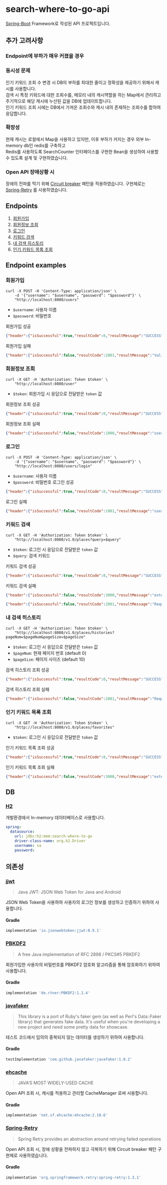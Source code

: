 # search-where-to-go-api

[Spring-Boot](https://spring.io/projects/spring-boot) Framework로 작성된 API 프로젝트입니다.

## 추가 고려사항

### Endpoint에 부하가 매우 커졌을 경우

### 동시성 문제

인기 키워드 조회 수 변경 시 DB의 부하를 최대한 줄이고 정확성을 제공하기 위해서 캐시를 사용합니다.<br/>
검색 시 특정 키워드에 대한 조회수를, 메모리 내의 캐시역할을 하는 Map에서 관리하고 주기적으로 해당 캐시에 누산된 값을 DB에 업데이트합니다.<br/>
인기 키워드 조회 시에는 DB에서 가져온 조회수와 캐시 내의 존재하는 조회수를 합하여 응답합니다.<br/>

### 확장성

현재 캐시는 로컬에서 Map을 사용하고 있지만, 이후 부하가 커지는 경우 외부 In-memory db인 redis를 구축하고<br/>
Redis를 사용하도록 SearchCounter 인터페이스를 구현한 Bean을 생성하여 사용할 수 있도록 설계 및 구현하였습니다.<br/>

### Open API 장애상황 시

장애의 전파를 막기 위해 [Circuit breaker](https://martinfowler.com/bliki/CircuitBreaker.html) 패턴을 적용하였습니다.
구현체로는 [Spring-Retry](https://github.com/spring-projects/spring-retry) 를 사용하였습니다.

## Endpoints

1. <a href="#join">회원가입</a>
2. <a href="#user">회원정보 조회</a>
3. <a href="#login">로그인</a>
4. <a href="#search">키워드 검색</a>
5. <a href="#history">내 검색 히스토리</a>
6. <a href="#favorite">인기 키워드 목록 조회</a>

## Endpoint examples

### <span id="join">회원가입</span>
```shell
curl -X POST -H 'Content-Type: application/json' \
    -d '{"username": "$username", "password": "$password"}' \
    "http://localhost:8080/users"
```
* `$username`: 사용자 이름
* `$password`: 비밀번호

회원가입 성공
```json
{"header":{"isSuccessful":true,"resultCode":0,"resultMessage":"SUCCESS"},"body":{"userId":"97ce9dd5-...","username":"test-username","token":"eyJhbGciOiJIUzUxMiJ9...."}}
```
회원가입 실패
```json
{"header":{"isSuccessful":false,"resultCode":2001,"resultMessage":"Validation failed..."},"body":null}
```

### <span id="user">회원정보 조회</span>
```shell
curl -X GET -H 'Authorization: Token $token' \
    "http://localhost:8080/user"
```
* `$token`: 회원가입 시 응답으로 전달받은 `token` 값

회원정보 조회 성공
```json
{"header":{"isSuccessful":true,"resultCode":0,"resultMessage":"SUCCESS"},"body":{"userId":"97ce9dd5-...","username":"test-username","token":"eyJhbGciOiJIUzUxMiJ9...."}}
```
회원정보 조회 실패
```json
{"header":{"isSuccessful":false,"resultCode":1000,"resultMessage":"user is not logged in."},"body":null}
```

### <span id="login">로그인</span>
```shell
curl -X POST -H 'Content-Type: application/json' \
    -d '{"username": "$username", "password": "$password"}' \
    "http://localhost:8080/users/login"
```
* `$username`: 사용자 이름
* `$password`: 비밀번호
로그인 성공
```json
{"header":{"isSuccessful":true,"resultCode":0,"resultMessage":"SUCCESS"},"body":{"userId":"97ce9dd5-...","username":"test-username","token":"eyJhbGciOiJIUzUxMiJ9...."}}
```
로그인 실패
```json
{"header":{"isSuccessful":false,"resultCode":1001,"resultMessage":"user is not exists."},"body":null}
```

### <span id="search">키워드 검색</span>
```shell
curl -X GET -H 'Authorization: Token $token' \
    "http://localhost:8080/v1.0/places?query=$query"
```
* `$token`: 로그인 시 응답으로 전달받은 `token` 값
* `$query`: 검색 키워드

키워드 검색 성공
```json
{"header":{"isSuccessful":true,"resultCode":0,"resultMessage":"SUCCESS"},"body":[{"name":"스타벅스 춘천구봉산R","...":"..."}]}
```
키워드 검색 실패
```json
{"header":{"isSuccessful":false,"resultCode":3000,"resultMessage":"external api error."},"body":null}
```
```json
{"header":{"isSuccessful":false,"resultCode":2001,"resultMessage":"Request 'query' is invalid in value with ''"},"body":null}
```

### <span id="history">내 검색 히스토리</span> 
```shell
curl -X GET -H 'Authorization: Token $token' \
    "http://localhost:8080/v1.0/places/histories?pageNum=$pageNum&pageSize=$pageSize"
```
* `$token`: 로그인 시 응답으로 전달받은 `token` 값
* `$pageNum`: 현재 페이지 번호 (default 0)
* `$pageSize`: 페이지 사이즈 (default 10)

검색 히스토리 조회 성공
```json
{"header":{"isSuccessful":true,"resultCode":0,"resultMessage":"SUCCESS"},"body":[{"historyId":2,"query":"starbucks","userId":"7ef78c01-...","createDatetime":"2021-03-22T00:24:30.056361"},{"historyId":1,"query":"starbuks","userId":"7ef78c01-a232-4eb0-bc7f-60a88b372d08","createDatetime":"2021-03-22T00:24:25.168301"}]}
```
검색 히스토리 조회 실패
```json
{"header":{"isSuccessful":false,"resultCode":2001,"resultMessage":"Request 'pageNum' is invalid in value with '-1'Request 'pageSize' is invalid in value with '0'"},"body":null}
```

### <span id="favorite">인기 키워드 목록 조회</span>
```shell
curl -X GET -H 'Authorization: Token $token' \
    "http://localhost:8080/v1.0/places/favorites"
```
* `$token`: 로그인 시 응답으로 전달받은 `token` 값

인기 키워드 목록 조회 성공
```json
{"header":{"isSuccessful":true,"resultCode":0,"resultMessage":"SUCCESS"},"body":[{"query":"해장국","count":324},{"query":"삼겹살","count":234},{"query":"카카오뱅크","count":234},{"query":"곱창","count":233},{"query":"카페","count":203},{"query":"전골","count":131},{"query":"국밥","count":120},{"query":"돈까쓰","count":103},{"query":"코이라멘","count":103},{"query":"카카오","count":52}]}
```
인기 키워드 목록 조회 실패
```json
{"header":{"isSuccessful":false,"resultCode":3000,"resultMessage":"external api error."},"body":null}
```

## DB

### [H2](https://www.h2database.com/)

개발환경에서 In-memory 데이터베이스로 사용합니다.

```yaml
spring:
  datasource:
    url: jdbc:h2:mem:search-where-to-go
    driver-class-name: org.h2.Driver
    username: sa
    password:
```

## 의존성

### [jjwt](https://github.com/jwtk/jjwt)

> Java JWT: JSON Web Token for Java and Android

JSON Web Token을 사용하여 사용자의 로그인 정보를 생성하고 인증하기 위하여 사용합니다.

#### Gradle
```groovy
implementation 'io.jsonwebtoken:jjwt:0.9.1'
```

### [PBKDF2](https://github.com/m9aertner/PBKDF2)

> A free Java implementation of RFC 2898 / PKCS#5 PBKDF2

회원가입한 사용자의 비밀번호를 PBKDF2 암호화 알고리즘을 통해 암호화하기 위하여 사용합니다.

#### Gradle
```groovy
implementation 'de.rtner:PBKDF2:1.1.4'
```

### [javafaker](https://github.com/DiUS/java-faker)

> This library is a port of Ruby's faker gem (as well as Perl's Data::Faker library) that generates fake data. It's useful when you're developing a new project and need some pretty data for showcase.

테스트 코드에서 임의의 중복되지 않는 데이터를 생성하기 위하여 사용합니다.

#### Gradle
```groovy
testImplementation 'com.github.javafaker:javafaker:1.0.2'
```

### [ehcache](https://www.ehcache.org/)

> JAVA’S MOST WIDELY-USED CACHE

Open API 조회 시, 캐시를 적용하고 관리할 CacheManager 로써 사용합니다.

#### Gradle
```groovy
implementation 'net.sf.ehcache:ehcache:2.10.6'
```
### [Spring-Retry](https://github.com/spring-projects/spring-retry)

> Spring Retry provides an abstraction around retrying failed operations

Open API 조회 시, 장애 상황을 전파하지 않고 극복하기 위해 Circuit breaker 패턴 구현체로 사용하였습니다.

#### Gradle
```groovy
implementation 'org.springframework.retry:spring-retry:1.3.1'
```
